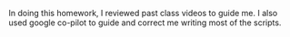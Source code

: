 In doing this homework, I reviewed past class videos to guide me. I also used google co-pilot to guide and correct me writing most of the scripts.
